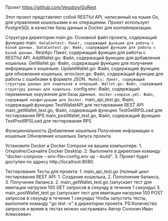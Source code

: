 Проект https://github.com/Vesoboy/GoRest

Этот проект представляет собой RESTful API, написанный на языке Go, для управления кошельками и их операциями. Проект использует PostgreSQL в качестве базы данных и Docker для контейнеризации.

Структура директории
    main.go: Основной файл проекта, содержащий функцию main.``
    DataContext: Пакет, содержащий функции для работы с базой данных.
        DataContext.go: Файл, содержащий функции для работы с базой данных.``
    RestApi: Пакет, содержащий функции для работы с RESTful API.
        AddWallet.go: Файл, содержащий функцию для добавления кошелька.
        GetWallet.go: Файл, содержащий функцию для получения информации о кошельке.
        UpdateWallet.go: Файл, содержащий функцию для обновления кошелька.
        errorJson.go: Файл, содержащий функции для работы с ошибками в формате JSON.``
    Models: Пакет, содержащий структуры данных для кошельков и операций.
        Wallet.go: Файл, содержащий структуру данных для кошелька.``
    config.env: Файл, содержащий переменные окружения для базы данных.``
    docker-compose.yml: Файл, содержащий конфигурацию для Docker.``
    main_api_test.go, Файл, содержащий функцию TestWalletAPI для тестирования REST API
    main_getWallet_test.go, Файл, содержащий функцию TestGetRPSLoad для тестирования RPS
    main_postWallet_test.go, Файл, содержащий функцию TestPostRPSLoad для тестирования RPS


Функциональность
    Добавление кошелька
    Получение информации о кошельке
    Обновление кошелька
    Запуск проекта

Установите Docker и Docker Compose на вашем компьютере.
    1. Откройте/Скачайте Docker Desktop.
    2. Выполните в директоии команду "docker-compose --env-file=config.env up --build".
    3. Проект будет доступен по адресу http://localhost:8080.

Тестирование
    Тесты для проекта:
    1. main_api_test.go (полный цикл тестирования REST API:
        1. Создание кошелька,
        2. Пополнение баланса,
        3. Получение баланса.
    2. main_getWallet_test.go (запускает тест для имитации нагрузки 100 GET запросов в секунду в течение 1 секунды)
    3. main_postWallet_test.go (запускает тест для имитации нагрузки 100 POST запросов в секунду в течение 1 секунды)
    Чтобы запустить тесты, выполните команду "go test -v" в директории проекта.
    PS:Количество запросов и время в тестах можно настраивать
Автор
    Солохин Иван Алексеевич

